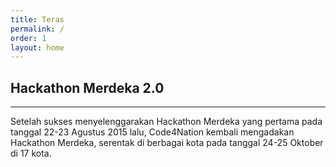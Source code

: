 ```yaml
---
title: Teras
permalink: /
order: 1
layout: home
---
```


## Hackathon Merdeka 2.0
- - -

Setelah sukses menyelenggarakan Hackathon Merdeka yang pertama pada tanggal 22-23 Agustus 2015 lalu,
Code4Nation kembali mengadakan Hackathon Merdeka, serentak di berbagai kota pada tanggal 24-25 Oktober di 17 kota.

